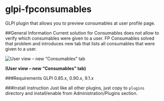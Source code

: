 # glpi-fpconsumables
GLPI plugin that allows you to preview consumables at user profile page.

##General Information
Current solution for Consumables does not allow to verify which consumables were given to a user. FP Consumables solved that problem and introduces new tab that lists all consumables that were given to a user.

![User view – new “Consumables” tab](https://cloud.githubusercontent.com/assets/3634020/8589126/f02a85a4-2612-11e5-8b1e-b143f8313426.png)

**(User view – new “Consumables” tab)**

###Requirements
GLPI 0.85.x, 0.90.x, 9.1.x

###Install instruction
Just like all other plugins, just copy to `plugins` directory and install/enable from Administration/Plugins section.
